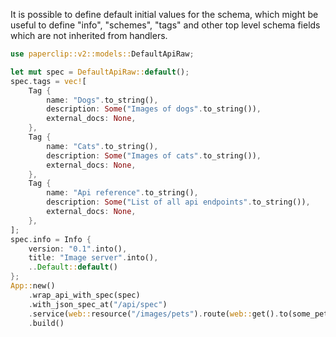 
It is possible to define default initial values for the schema, which might be useful to define "info",
"schemes", "tags" and other top level schema fields which are not inherited from handlers.

```rust
use paperclip::v2::models::DefaultApiRaw;

let mut spec = DefaultApiRaw::default();
spec.tags = vec![
    Tag {
        name: "Dogs".to_string(),
        description: Some("Images of dogs".to_string()),
        external_docs: None,
    },
    Tag {
        name: "Cats".to_string(),
        description: Some("Images of cats".to_string()),
        external_docs: None,
    },
    Tag {
        name: "Api reference".to_string(),
        description: Some("List of all api endpoints".to_string()),
        external_docs: None,
    },
];
spec.info = Info {
    version: "0.1".into(),
    title: "Image server".into(),
    ..Default::default()
};
App::new()
    .wrap_api_with_spec(spec)
    .with_json_spec_at("/api/spec")
    .service(web::resource("/images/pets").route(web::get().to(some_pets_images)))
    .build()
```
